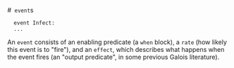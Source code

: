#` event`s

```
  event Infect:
  ...
```

An `event` consists of an enabling predicate (a `when` block), a `rate` (how
likely this event is to "fire"), and an `effect`, which describes what happens
when the event fires (an "output predicate", in some previous Galois
literature).
